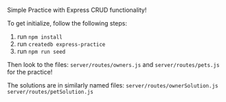 Simple Practice with Express CRUD functionality!

To get initialize, follow the following steps:
1. run ```npm install```
2. run ```createdb express-practice```
3. run ```npm run seed```

Then look to the files:
```server/routes/owners.js```
and
```server/routes/pets.js```
for the practice!

The solutions are in similarly named files:
```server/routes/ownerSolution.js```
```server/routes/petSolution.js```
